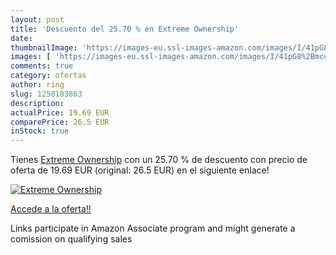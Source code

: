 ```yaml
---
layout: post
title: 'Descuento del 25.70 % en Extreme Ownership'
date: 
thumbnailImage: 'https://images-eu.ssl-images-amazon.com/images/I/41pG8%2BmcucL._SL200_.jpg'
images: [ 'https://images-eu.ssl-images-amazon.com/images/I/41pG8%2BmcucL._SL200_.jpg' ]
comments: true
category: ofertas
author: ring
slug: 1250183863
description:
actualPrice: 19.69 EUR
comparePrice: 26.5 EUR
inStock: true
---
```


Tienes [Extreme Ownership](https://www.amazon.es/dp/1250183863/?tag=tolees-21) con un 25.70 % de descuento con precio de oferta de 19.69 EUR (original: 26.5 EUR) en el siguiente enlace!

[![Extreme Ownership](https://images-eu.ssl-images-amazon.com/images/I/41pG8%2BmcucL._SL200_.jpg)](https://www.amazon.es/dp/1250183863/?tag=tolees-21)

[Accede a la oferta!!](https://www.amazon.es/dp/1250183863/?tag=tolees-21)

Links participate in Amazon Associate program and might generate a comission on qualifying sales


